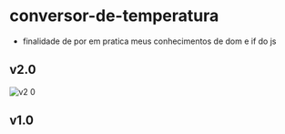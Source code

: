 # conversor-de-temperatura
 - finalidade de por em pratica meus conhecimentos de dom e if do js

 ## v2.0
 ![v2 0](https://user-images.githubusercontent.com/72477227/112739081-9dedf600-8f47-11eb-85fe-0ba195213222.png)
 ## v1.0

